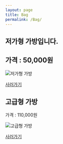 ```yaml
---
layout: page
title: Bag
permalink: /Bag/
---
```


저가형 가방입니다.
--------------------

## 가격 : 50,000원

![저가형 가방](http://www.badmintonmarket.co.kr/data/shopimages/product/050001002001000051.jpg)

[사러가기](http://www.badmintonmarket.co.kr/front/productdetail.php?productcode=050001002001000051&code=050003002000&sort=)


고급형 가방
--------------------
가격 : 110,000원

![고급형 가방](http://image.auction.co.kr/itemimage/ce/f9/bc/cef9bcf35.jpg)

[사러가기](http://www.badmintonmarket.co.kr/front/productdetail.php?productcode=050001001002000081&code=050003005000&sort=)

